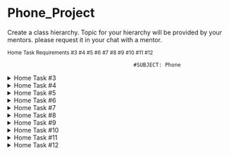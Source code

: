 # Phone_Project
Create a class hierarchy. Topic for your hierarchy will be provided by your mentors.
please request it in your chat with a mentor.

<sup>Home Task Requirements #3 #4 #5 #6 #7 #8 #9 #10 #11 #12 </sup>


                                            #SUBJECT: Phone

<details>

<summary>Home Task #3</summary>

### Requirements for Home task #3

| **Requirements**  | **Implementation** |
| -- | ------------- |
| Create at least 10 classes | Created different types of phone brands  |
| All classes must contain properties | Each phone brand contains unique feature  |
| Create at least 10 classes | Created different types of phone brands  |
| At least 5 private properties | Each phone brand has private variables ex: phoneMotto for brand slogan  |
| All private variable must have getters and setter methods | All classes contain getters and setters methods  |
| All classes should have at least one custom constructor | Constructors for each class call different variables  |

Create separate class with main() which will instantiate objects of implemented classes.

</details>

<details>

<summary>Home Task #4</summary>

### Requirements for Home task #4

| **Requirements**  | **Implementation** |
| -- | ------------- |
| Use polymorphism with at least one abstract class | Apple class with Phone class multiple methods  |
| Create and override at least one abstract method | method showFeature() is abstract and overrides on Samsung  |
| Use protected modifier at least 5 | Phone class uses 5 protected modifiers in its variables  |
| Override methods from class Object (toString(), hashcode(), equals()) for at least 3 classes from the hierarchy. | Classes Samsung, Xiaomi, Motorola uses the toString() to override a method |

</details>

<details>

<summary>Home Task #5</summary>

### Requirements for Home task #5

| **Requirements**  | **Implementation** |
| -- | ------------- |
| Add 5 interfaces to the existing hierarchy | apple, lg, nokia, sony, & phone classes  |
| Use polymorphism with the abstract class and interface from the hierarchy. | connectToWifi() -> Apple -> Phone -> interfaces.Connectivity  |
| Create final class, method, variable | Xiaomi class  |
| Create a static block, method, variable | Huawei class |

</details>

<details>

<summary>Home Task #6</summary>

### Requirements for Home task #6

| **Requirements**  | **Implementation** |
| -- | ------------- |
| Create 5 custom exceptions | Created a PhoneExceptions class with 5 custom exceptions under exceptions package  |
| Handle exceptions in 2 ways | <ul><li>1. InputSelectionException is handle by try catch block in BrandSelection for user input</li><li>2. ModelNotFoundException is handle by throws keyword on Phone class</li></ul> |
| Use try-catch with resources | Used the InputSelectionException and try-with-resources to end program  |
| Log messages to the console, file | Used LOGGER.info.severe.warning to prompt multiple statements |

</details>

<details>

<summary>Home Task #7</summary>

### Requirements for Home task #7

| **Requirements**  | **Implementation** |
| -- | ------------- |
| Add 5 collections to the hierarchy | <ul><li>Created a class PhoneCollections and used it to prompt the different child classes phone specs</li><li>Map,List and Set collections used for Apple, LG, Sony</li></ul>  |
| Use polymorphism with the abstract class and interface from the hierarchy | connectToWifi() -> Apple -> Phone -> interfaces.Connectivity  |
| Create custom implementation of LinkedList with generic and use it in your project | Added the generic class CustomLinkedList and use it to implement a LinkedList in the PhoneMenu class  |

</details>


<details>

<summary>Home Task #8</summary>

### Requirements for Home task #8

| **Requirements**  | **Implementation** |
| -- | ------------- |
| Move all projects to Maven | moved project into maven repository  |
| Build jar file and deploy to the local repository | SNAPSHOT.jar file in the target folder  |
| Add and use 2 Plugins | Added log4j-core & log4j-api and then commons-lang3 & commons-io  |
| Run mvn for different phases from the Maven lifecycle. Check the result. | Used clean, validate and deploy |

</details>

<details>

<summary>Home Task #9</summary>

### Requirements for Home task #9

| **Requirements**  | **Implementation** |
| -- | ------------- |
| Read text from the file and calculate the numbers of the unique words | Created a text file phone_Information.txt |
| Write the result to the file | Output file is called phone_colors_unique_words.txt  |
| Main requirement is: using StringUtils and FileUtils to implement it with minimum lines of code | <ul><li>UniqueWordCounter StringUtils and FileUtils</li><li>StringUtils is used to split the content of the input file into wordsli><li>FileUtils to read the input file contents into a string & write number of unique words in a file</li></ul>
|

</details>

<details>

<summary>Home Task #10</summary>

### Requirements for Home task #10

| **Requirements**  | **Implementation** |
| -- | ------------- |
| Use at least 5 lambda functions from the java.util.function package | <ul><li>Used Consumer in the PhoneProcessor</li><li>Used Function in the PhoneNameConverter class</li><li>Used Predicate in the BandFilter class</li><li>Used Supplier in the PhoneNumberGenerator</li></ul> |
| Create 3 custom Lambda functions with generics | <ul><li>CustomLambdaSupplier -> CustomLambdaPhoneCarrier</li><li>CustomLambdaPredicate -> CustomLambdaOrigin</li></ul>|
| Create 5 complex Enums(with fields, methods, blocks | <ul><li>Created 3 complex Enums with field variables, methods and block</li><li>CameraTypeEnum, DisplayTypeEnum, PhoneColorEnum</li></ul> |

</details>

<details>

<summary>Home Task #11</summary>

### Requirements for Home task #11

| **Requirements**  | **Implementation** |
| -- | ------------- |
| Add 7 collection streaming in the hierarchy with terminal and non-terminal operations | <ul><li>Package Stream added it contains 7 classes with terminal and non-terminal operations to used in the program</li><li>Terminal Operation: collect, count, anyMatch, findAny</li><li>Non-Terminal Operations: filter, map, sorted</li></ul> |
| Handle exceptions in 2 ways | <ul><li>1. InputSelectionException is handle by try catch block in BrandSelection for user input</li><li>2. ModelNotFoundException is handle by throws keyword on Phone class</li></ul> |
| Using reflection extract information(modifiers, return types, parameters, etc) about fields, constructors, methods. Create object and call method using the only reflection | Created a reflection class PhoneReflection to extract information from constructors fields and methods from Samsung class  |
| Log messages to the console, file | Used LOGGER.info.severe.warning to prompt multiple statements |

</details>

<details>

<summary>Home Task #12</summary>

### Requirements for Home task #12

| **Requirements**  | **Implementation** |
| -- | ------------- |
| Create 2 Threads using Runnable and Thread | Package thread 2 threads PhoneThread and PhoneRunnable to implement threads |
| Create Connection Pool. Use collection from java.util.concurrent package. Connection class may be mocked. The pool should be threadsafe and lazy initialized. | Implementation here |
| Initialize Connection Pool object of size 5. Load Connection Pool using single threads and Java Thread Pool (7 threads in total) | Implementation here |
| 5 threads should be able to get the connection. 2 Threads should wait for the next available connection. The program should wait as well | Implementation here |
| Implement previous point but with interfaces Future and CompletableStage | Implementation here |

</details>
